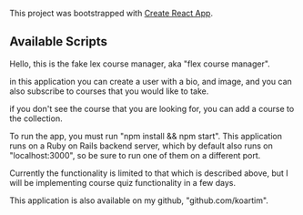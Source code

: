 This project was bootstrapped with [Create React App](https://github.com/facebook/create-react-app).

## Available Scripts

Hello, this is the fake lex course manager, aka "flex course manager".

in this application you can create a user with a bio, and image, and you can also
subscribe to courses that you would like to take.

if you don't see the course that you are looking for, you can add a course to the
collection.

To run the app, you must run "npm install && npm start". This application runs on a
Ruby on Rails backend server, which by default also runs on "localhost:3000", so be sure
to run one of them on a different port.

Currently the functionality is limited to that which is described above, but I will
be implementing course quiz functionality in a few days.

This application is also available on my github, "github.com/koartim".
